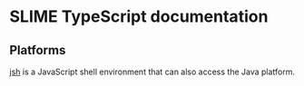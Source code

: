 # SLIME TypeScript documentation

## Platforms

[jsh](interfaces/jsh.html) is a JavaScript shell environment that can also access the Java platform.
